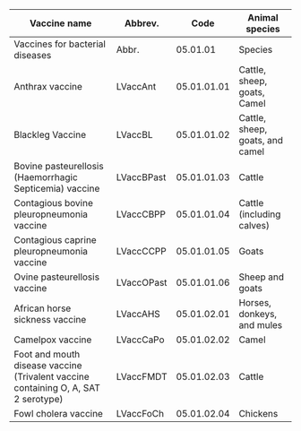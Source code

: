 | Vaccine name                                                                       | Abbrev.    | Code        | Animal  species                 |
|------------------------------------------------------------------------------------|------------|-------------|---------------------------------|
| Vaccines for bacterial diseases                                                    | Abbr.      | 05.01.01    | Species                         |
| Anthrax vaccine                                                                    | LVaccAnt   | 05.01.01.01 | Cattle, sheep, goats, Camel     |
| Blackleg Vaccine                                                                   | LVaccBL    | 05.01.01.02 | Cattle, sheep, goats, and camel |
| Bovine pasteurellosis (Haemorrhagic Septicemia) vaccine                            | LVaccBPast | 05.01.01.03 | Cattle                          |
| Contagious bovine pleuropneumonia vaccine                                          | LVaccCBPP  | 05.01.01.04 | Cattle (including calves)       |
| Contagious caprine pleuropneumonia vaccine                                         | LVaccCCPP  | 05.01.01.05 | Goats                           |
| Ovine pasteurellosis vaccine                                                       | LVaccOPast | 05.01.01.06 | Sheep and goats                 |
| African horse sickness vaccine                                                     | LVaccAHS   | 05.01.02.01 | Horses, donkeys, and mules      |
| Camelpox vaccine                                                                   | LVaccCaPo  | 05.01.02.02 | Camel                           |
| Foot and mouth disease vaccine (Trivalent vaccine containing O, A, SAT 2 serotype) |  LVaccFMDT | 05.01.02.03 |  Cattle                         |
| Fowl cholera vaccine                                                               | LVaccFoCh  | 05.01.02.04 | Chickens                        |